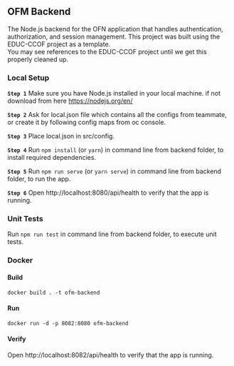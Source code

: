 ## OFM Backend

The Node.js backend for the OFN application that handles authentication, authorization, and session management.
This project was built using the EDUC-CCOF project as a template.  
You may see references to the EDUC-CCOF project until we get this properly cleaned up.

### Local Setup

**`Step 1`** Make sure you have Node.js installed in your local machine. if not download from here https://nodejs.org/en/

**`Step 2`** Ask for local.json file which contains all the configs from teammate, or create it by following config maps from oc console.

**`Step 3`** Place local.json in src/config.

**`Step 4`** Run `npm install` (or `yarn`) in command line from backend folder, to install required dependencies.

**`Step 5`** Run `npm run serve` (or `yarn serve`) in command line from backend folder, to run the app.

**`Step 6`** Open http://localhost:8080/api/health to verify that the app is running.

### Unit Tests

Run `npm run test` in command line from backend folder, to execute unit tests.

### Docker

#### Build

```
docker build . -t ofm-backend
```

#### Run

```
docker run -d -p 8082:8080 ofm-backend
```

#### Verify

Open http://localhost:8082/api/health to verify that the app is running.
